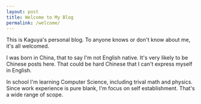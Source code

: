 ```yaml
---
layout: post
title: Welcome to My Blog
permalink: /welcome/
---
```


This is Kaguya's personal blog. To anyone knows or don't know about me, it's all welcomed.

I was born in China, that to say I'm not English native. It's very likely to be Chinese posts here. That could be hard Chinese that I can't express myself in English.

In school I'm learning Computer Science, including trival math and physics. Since work experience is pure blank, I'm focus on self establishment. That's a wide range of scope.